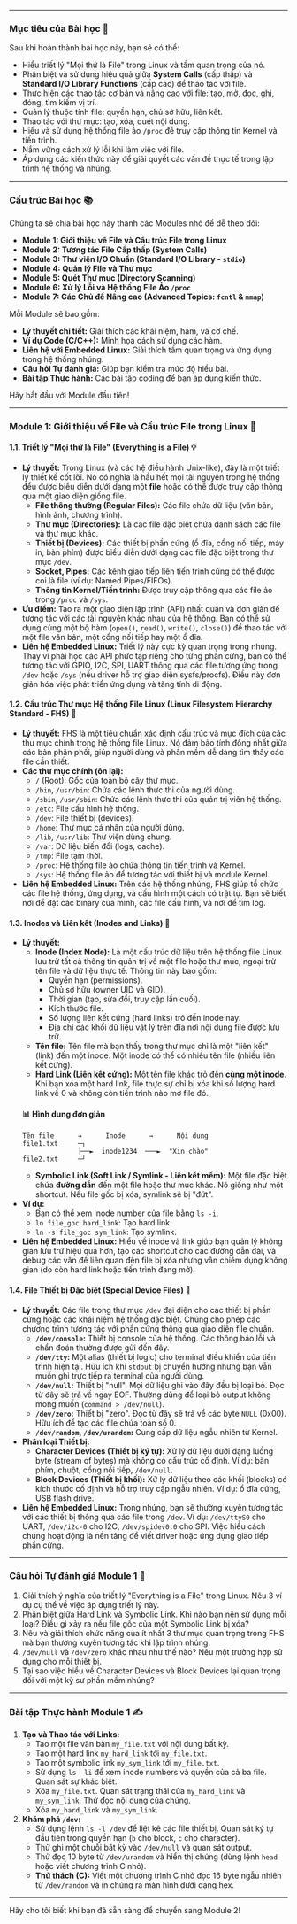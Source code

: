 
---

### **Mục tiêu của Bài học 🎯**

Sau khi hoàn thành bài học này, bạn sẽ có thể:
* Hiểu triết lý "Mọi thứ là File" trong Linux và tầm quan trọng của nó.
* Phân biệt và sử dụng hiệu quả giữa **System Calls** (cấp thấp) và **Standard I/O Library Functions** (cấp cao) để thao tác với file.
* Thực hiện các thao tác cơ bản và nâng cao với file: tạo, mở, đọc, ghi, đóng, tìm kiếm vị trí.
* Quản lý thuộc tính file: quyền hạn, chủ sở hữu, liên kết.
* Thao tác với thư mục: tạo, xóa, quét nội dung.
* Hiểu và sử dụng hệ thống file ảo `/proc` để truy cập thông tin Kernel và tiến trình.
* Nắm vững cách xử lý lỗi khi làm việc với file.
* Áp dụng các kiến thức này để giải quyết các vấn đề thực tế trong lập trình hệ thống và nhúng.

---

### **Cấu trúc Bài học 📚**

Chúng ta sẽ chia bài học này thành các Modules nhỏ để dễ theo dõi:

* **Module 1: Giới thiệu về File và Cấu trúc File trong Linux**
* **Module 2: Tương tác File Cấp thấp (System Calls)**
* **Module 3: Thư viện I/O Chuẩn (Standard I/O Library - `stdio`)**
* **Module 4: Quản lý File và Thư mục**
* **Module 5: Quét Thư mục (Directory Scanning)**
* **Module 6: Xử lý Lỗi và Hệ thống File Ảo `/proc`**
* **Module 7: Các Chủ đề Nâng cao (Advanced Topics: `fcntl` & `mmap`)**

Mỗi Module sẽ bao gồm:
* **Lý thuyết chi tiết:** Giải thích các khái niệm, hàm, và cơ chế.
* **Ví dụ Code (C/C++):** Minh họa cách sử dụng các hàm.
* **Liên hệ với Embedded Linux:** Giải thích tầm quan trọng và ứng dụng trong hệ thống nhúng.
* **Câu hỏi Tự đánh giá:** Giúp bạn kiểm tra mức độ hiểu bài.
* **Bài tập Thực hành:** Các bài tập coding để bạn áp dụng kiến thức.

Hãy bắt đầu với Module đầu tiên!

---

### **Module 1: Giới thiệu về File và Cấu trúc File trong Linux 🌳**

#### **1.1. Triết lý "Mọi thứ là File" (Everything is a File) 💡**

* **Lý thuyết:** Trong Linux (và các hệ điều hành Unix-like), đây là một triết lý thiết kế cốt lõi. Nó có nghĩa là hầu hết mọi tài nguyên trong hệ thống đều được biểu diễn dưới dạng một **file** hoặc có thể được truy cập thông qua một giao diện giống file.
    * **File thông thường (Regular Files):** Các file chứa dữ liệu (văn bản, hình ảnh, chương trình).
    * **Thư mục (Directories):** Là các file đặc biệt chứa danh sách các file và thư mục khác.
    * **Thiết bị (Devices):** Các thiết bị phần cứng (ổ đĩa, cổng nối tiếp, máy in, bàn phím) được biểu diễn dưới dạng các file đặc biệt trong thư mục `/dev`.
    * **Socket, Pipes:** Các kênh giao tiếp liên tiến trình cũng có thể được coi là file (ví dụ: Named Pipes/FIFOs).
    * **Thông tin Kernel/Tiến trình:** Được truy cập thông qua các file ảo trong `/proc` và `/sys`.
* **Ưu điểm:** Tạo ra một giao diện lập trình (API) nhất quán và đơn giản để tương tác với các tài nguyên khác nhau của hệ thống. Bạn có thể sử dụng cùng một bộ hàm (`open()`, `read()`, `write()`, `close()`) để thao tác với một file văn bản, một cổng nối tiếp hay một ổ đĩa.
* **Liên hệ Embedded Linux:** Triết lý này cực kỳ quan trọng trong nhúng. Thay vì phải học các API phức tạp riêng cho từng phần cứng, bạn có thể tương tác với GPIO, I2C, SPI, UART thông qua các file tương ứng trong `/dev` hoặc `/sys` (nếu driver hỗ trợ giao diện sysfs/procfs). Điều này đơn giản hóa việc phát triển ứng dụng và tăng tính di động.

#### **1.2. Cấu trúc Thư mục Hệ thống File Linux (Linux Filesystem Hierarchy Standard - FHS) 📂**

* **Lý thuyết:** FHS là một tiêu chuẩn xác định cấu trúc và mục đích của các thư mục chính trong hệ thống file Linux. Nó đảm bảo tính đồng nhất giữa các bản phân phối, giúp người dùng và phần mềm dễ dàng tìm thấy các file cần thiết.
* **Các thư mục chính (ôn lại):**
    * `/` (Root): Gốc của toàn bộ cây thư mục.
    * `/bin`, `/usr/bin`: Chứa các lệnh thực thi của người dùng.
    * `/sbin`, `/usr/sbin`: Chứa các lệnh thực thi của quản trị viên hệ thống.
    * `/etc`: File cấu hình hệ thống.
    * `/dev`: File thiết bị (devices).
    * `/home`: Thư mục cá nhân của người dùng.
    * `/lib`, `/usr/lib`: Thư viện dùng chung.
    * `/var`: Dữ liệu biến đổi (logs, cache).
    * `/tmp`: File tạm thời.
    * `/proc`: Hệ thống file ảo chứa thông tin tiến trình và Kernel.
    * `/sys`: Hệ thống file ảo để tương tác với thiết bị và module Kernel.
* **Liên hệ Embedded Linux:** Trên các hệ thống nhúng, FHS giúp tổ chức các file hệ thống, ứng dụng, và cấu hình một cách có trật tự. Bạn sẽ biết nơi để đặt các binary của mình, các file cấu hình, và nơi để tìm log.

#### **1.3. Inodes và Liên kết (Inodes and Links) 🔗**

* **Lý thuyết:**
    * **Inode (Index Node):** Là một cấu trúc dữ liệu trên hệ thống file Linux lưu trữ tất cả thông tin quản trị về một file hoặc thư mục, ngoại trừ tên file và dữ liệu thực tế. Thông tin này bao gồm:
        * Quyền hạn (permissions).
        * Chủ sở hữu (owner UID và GID).
        * Thời gian (tạo, sửa đổi, truy cập lần cuối).
        * Kích thước file.
        * Số lượng liên kết cứng (hard links) trỏ đến inode này.
        * Địa chỉ các khối dữ liệu vật lý trên đĩa nơi nội dung file được lưu trữ.
    * **Tên file:** Tên file mà bạn thấy trong thư mục chỉ là một "liên kết" (link) đến một inode. Một inode có thể có nhiều tên file (nhiều liên kết cứng).
    * **Hard Link (Liên kết cứng):** Một tên file khác trỏ đến **cùng một inode**. Khi bạn xóa một hard link, file thực sự chỉ bị xóa khi số lượng hard link về 0 và không còn tiến trình nào mở file đó.
    #### 📊 Hình dung đơn giản
    ```
    Tên file      →      Inode      →      Nội dung
    file1.txt     ─┐
                  ├──►  inode1234  ───►  "Xin chào"
    file2.txt     ─┘
    ```
    * **Symbolic Link (Soft Link / Symlink - Liên kết mềm):** Một file đặc biệt chứa **đường dẫn** đến một file hoặc thư mục khác. Nó giống như một shortcut. Nếu file gốc bị xóa, symlink sẽ bị "đứt".
* **Ví dụ:**
    * Bạn có thể xem inode number của file bằng `ls -i`.
    * `ln file_goc hard_link`: Tạo hard link.
    * `ln -s file_goc sym_link`: Tạo symlink.
* **Liên hệ Embedded Linux:** Hiểu về inode và link giúp bạn quản lý không gian lưu trữ hiệu quả hơn, tạo các shortcut cho các đường dẫn dài, và debug các vấn đề liên quan đến file bị xóa nhưng vẫn chiếm dụng không gian (do còn hard link hoặc tiến trình đang mở).

#### **1.4. File Thiết bị Đặc biệt (Special Device Files) 🔌**

* **Lý thuyết:** Các file trong thư mục `/dev` đại diện cho các thiết bị phần cứng hoặc các khái niệm hệ thống đặc biệt. Chúng cho phép các chương trình tương tác với phần cứng thông qua giao diện file chuẩn.
    * **`/dev/console`:** Thiết bị console của hệ thống. Các thông báo lỗi và chẩn đoán thường được gửi đến đây.
    * **`/dev/tty`:** Một alias (thiết bị logic) cho terminal điều khiển của tiến trình hiện tại. Hữu ích khi `stdout` bị chuyển hướng nhưng bạn vẫn muốn ghi trực tiếp ra terminal của người dùng.
    * **`/dev/null`:** Thiết bị "null". Mọi dữ liệu ghi vào đây đều bị loại bỏ. Đọc từ đây sẽ trả về ngay EOF. Thường dùng để loại bỏ output không mong muốn (`command > /dev/null`).
    * **`/dev/zero`:** Thiết bị "zero". Đọc từ đây sẽ trả về các byte `NULL` (0x00). Hữu ích để tạo các file chứa toàn số 0.
    * **`/dev/random`, `/dev/urandom`:** Cung cấp dữ liệu ngẫu nhiên từ Kernel.
* **Phân loại Thiết bị:**
    * **Character Devices (Thiết bị ký tự):** Xử lý dữ liệu dưới dạng luồng byte (stream of bytes) mà không có cấu trúc cố định. Ví dụ: bàn phím, chuột, cổng nối tiếp, `/dev/null`.
    * **Block Devices (Thiết bị khối):** Xử lý dữ liệu theo các khối (blocks) có kích thước cố định và hỗ trợ truy cập ngẫu nhiên. Ví dụ: ổ đĩa cứng, USB flash drive.
* **Liên hệ Embedded Linux:** Trong nhúng, bạn sẽ thường xuyên tương tác với các thiết bị thông qua các file trong `/dev`. Ví dụ: `/dev/ttyS0` cho UART, `/dev/i2c-0` cho I2C, `/dev/spidev0.0` cho SPI. Việc hiểu cách chúng hoạt động là nền tảng để viết driver hoặc ứng dụng giao tiếp phần cứng.

---

### **Câu hỏi Tự đánh giá Module 1 🤔**

1.  Giải thích ý nghĩa của triết lý "Everything is a File" trong Linux. Nêu 3 ví dụ cụ thể về việc áp dụng triết lý này.
2.  Phân biệt giữa Hard Link và Symbolic Link. Khi nào bạn nên sử dụng mỗi loại? Điều gì xảy ra nếu file gốc của một Symbolic Link bị xóa?
3.  Nêu và giải thích chức năng của ít nhất 3 thư mục quan trọng trong FHS mà bạn thường xuyên tương tác khi lập trình nhúng.
4.  `/dev/null` và `/dev/zero` khác nhau như thế nào? Nêu một trường hợp sử dụng cho mỗi thiết bị.
5.  Tại sao việc hiểu về Character Devices và Block Devices lại quan trọng đối với một kỹ sư phần mềm nhúng?

---

### **Bài tập Thực hành Module 1 ✍️**

1.  **Tạo và Thao tác với Links:**
    * Tạo một file văn bản `my_file.txt` với nội dung bất kỳ.
    * Tạo một hard link `my_hard_link` tới `my_file.txt`.
    * Tạo một symbolic link `my_sym_link` tới `my_file.txt`.
    * Sử dụng `ls -li` để xem inode numbers và quyền của cả ba file. Quan sát sự khác biệt.
    * Xóa `my_file.txt`. Quan sát trạng thái của `my_hard_link` và `my_sym_link`. Thử đọc nội dung của chúng.
    * Xóa `my_hard_link` và `my_sym_link`.
2.  **Khám phá `/dev`:**
    * Sử dụng lệnh `ls -l /dev` để liệt kê các file thiết bị. Quan sát ký tự đầu tiên trong quyền hạn (`b` cho block, `c` cho character).
    * Thử ghi một chuỗi bất kỳ vào `/dev/null` và quan sát output.
    * Thử đọc 10 byte từ `/dev/urandom` và hiển thị chúng (dùng lệnh `head` hoặc viết chương trình C nhỏ).
    * **Thử thách (C):** Viết một chương trình C nhỏ đọc 16 byte ngẫu nhiên từ `/dev/random` và in chúng ra màn hình dưới dạng hex.

---

Hãy cho tôi biết khi bạn đã sẵn sàng để chuyển sang Module 2!